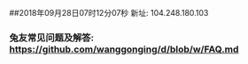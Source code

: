 ##2018年09月28日07时12分07秒 新址: 104.248.180.103
### 兔友常见问题及解答: https://github.com/wanggonging/d/blob/w/FAQ.md
